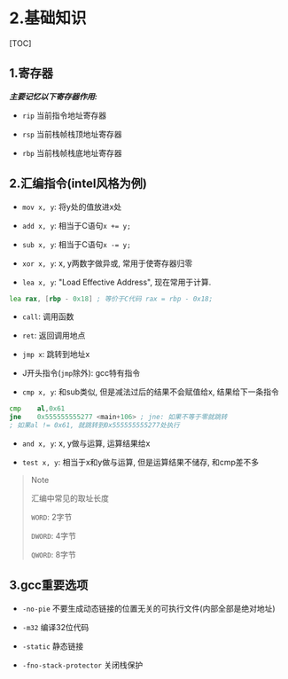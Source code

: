 # 2.基础知识

[TOC]

## 1.寄存器

***主要记忆以下寄存器作用:***

- `rip` 当前指令地址寄存器

- `rsp` 当前栈帧栈顶地址寄存器

- `rbp` 当前栈帧栈底地址寄存器

## 2.汇编指令(intel风格为例)

- `mov x, y`: 将y处的值放进x处

- `add x, y`: 相当于C语句`x += y;`

- `sub x, y`: 相当于C语句`x -= y;`

- `xor x, y`: x, y两数字做异或, 常用于使寄存器归零

- `lea x, y`: "Load Effective Address", 现在常用于计算.

```asm
lea rax, [rbp - 0x18] ; 等价于C代码 rax = rbp - 0x18;
```

- `call`: 调用函数

- `ret`: 返回调用地点

- `jmp x`: 跳转到地址x

- J开头指令(`jmp`除外): gcc特有指令

- `cmp x, y`: 和sub类似, 但是减法过后的结果不会赋值给x, 结果给下一条指令

```asm
cmp    al,0x61
jne    0x555555555277 <main+106> ; jne: 如果不等于零就跳转
; 如果al != 0x61, 就跳转到0x555555555277处执行
```

- `and x, y`: x, y做与运算, 运算结果给x

- `test x, y`: 相当于x和y做与运算, 但是运算结果不储存, 和cmp差不多

> Note
>
> 汇编中常见的取址长度
>
> `WORD`: 2字节
>
> `DWORD`: 4字节
>
> `QWORD`: 8字节

## 3.gcc重要选项

- `-no-pie` 不要生成动态链接的位置无关的可执行文件(内部全部是绝对地址)

- `-m32` 编译32位代码

- `-static` 静态链接

- `-fno-stack-protector` 关闭栈保护
